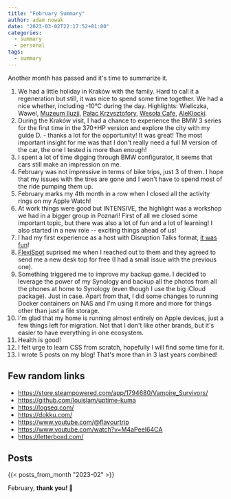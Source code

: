 ```yaml
---
title: "February Summary"
author: adam nowak
date: "2023-03-02T22:17:52+01:00"
categories:
  - summary
  - personal
tags:
  - summary
---
```


Another month has passed and it's time to summarize it.

1. We had a little holiday in Kraków with the family. Hard to call it a regeneration but still, it was nice to spend some time together. We had a nice whether, including -10°C during the day. Highlights: Wieliczka, Wawel, [Muzeum Iluzji](https://krakil.pl/), [Pałac Krzysztofory](https://muzeumkrakowa.pl/oddzialy/palac-krzysztofory), [Wesoła Cafe](https://wesolacafe.pl/), [AleKlocki](https://www.aleklocki.com/).
2. During the Kraków visit, I had a chance to experience the BMW 3 series for the first time in the 370+HP version and explore the city with my guide D. - thanks a lot for the opportunity! It was great! The most important insight for me was that I don't really need a full M version of the car, the one I tested is more than enough!
3. I spent a lot of time digging through BMW configurator, it seems that cars still make an impression on me.
4. February was not impressive in terms of bike trips, just 3 of them. I hope that my issues with the tires are gone and I won't have to spend most of the ride pumping them up.
5. February marks my 4th month in a row when I closed all the activity rings on my Apple Watch!
6. At work things were good but INTENSIVE, the highlight was a workshop we had in a bigger group in Poznań! First of all we closed some important topic, but there was also a lot of fun and a lot of learning! I also started in a new role -- exciting things ahead of us!
7. I had my first experience as a host with Disruption Talks format, [it was fun](https://www.linkedin.com/events/howsaascantransformthehospitali7034870321421725696)!
8. [FlexiSpot](https://www.flexispot.com/) suprised me when I reached out to them and they agreed to send me a new desk top for free (I had a small issue with the previous one).
9. Something triggered me to improve my backup game. I decided to leverage the power of my Synology and backup all the photos from all the phones at home to Synology (even though I use the big iCloud package). Just in case. Apart from that, I did some changes to running Docker containers on NAS and I'm using it more and more for things other than just a file storage.
10. I'm glad that my home is running almost entirely on Apple devices, just a few things left for migration. Not that I don't like other brands, but it's easier to have everything in one ecosystem.
11. Health is good!
12. I felt urge to learn CSS from scratch, hopefully I will find some time for it.
13. I wrote 5 posts on my blog! That's more than in 3 last years combined!

## Few random links

- <https://store.steampowered.com/app/1794680/Vampire_Survivors/>
- <https://github.com/louislam/uptime-kuma>
- <https://logseq.com/>
- <https://dokku.com/>
- <https://www.youtube.com/@flavourtrip>
- <https://www.youtube.com/watch?v=M4aPeeI64CA>
- <https://letterboxd.com/>

## Posts

{{< posts_from_month "2023-02" >}}

February, **thank you! 💙**
